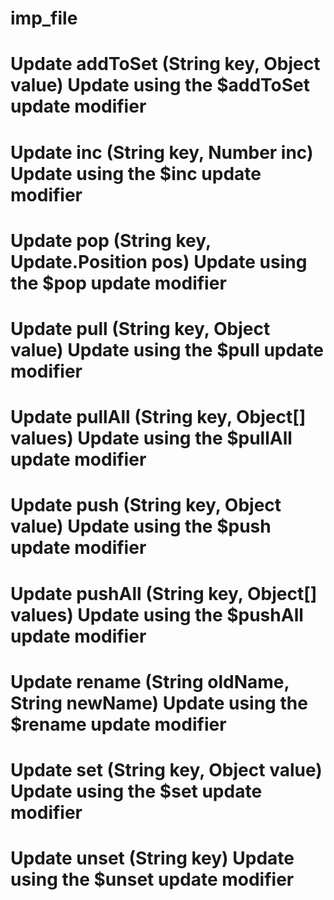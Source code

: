 # imp_file

# Update addToSet (String key, Object value) Update using the $addToSet update modifier
# Update inc (String key, Number inc) Update using the $inc update modifier
# Update pop (String key, Update.Position pos) Update using the $pop update modifier
# Update pull (String key, Object value) Update using the $pull update modifier
# Update pullAll (String key, Object[] values) Update using the $pullAll update modifier
# Update push (String key, Object value) Update using the $push update modifier
# Update pushAll (String key, Object[] values) Update using the $pushAll update modifier
# Update rename (String oldName, String newName) Update using the $rename update modifier
# Update set (String key, Object value) Update using the $set update modifier
# Update unset (String key) Update using the $unset update modifier
